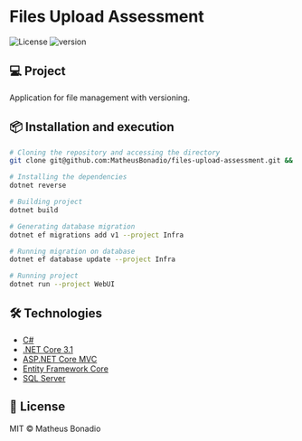# Files Upload Assessment

<p>
    <img alt='License' src='https://img.shields.io/badge/license-mit-1C1E26?style=for-the-badge&labelColor=1C1E26&color=077CC7&' />
    <img alt='version' src='https://img.shields.io/badge/version-1.0-1C1E26?style=for-the-badge&labelColor=1C1E26&color=077CC7&' />
</p>

## 💻 Project

Application for file management with versioning.

## 📦 Installation and execution

```bash
# Cloning the repository and accessing the directory
git clone git@github.com:MatheusBonadio/files-upload-assessment.git && cd files-upload-assessment

# Installing the dependencies
dotnet reverse

# Building project
dotnet build

# Generating database migration
dotnet ef migrations add v1 --project Infra

# Running migration on database
dotnet ef database update --project Infra

# Running project
dotnet run --project WebUI
```

## 🛠️ Technologies

- [C#](https://learn.microsoft.com/en-us/dotnet/csharp/tour-of-csharp/)
- [.NET Core 3.1](https://learn.microsoft.com/en-us/dotnet/core/whats-new/dotnet-core-3-1)
- [ASP.NET Core MVC](https://learn.microsoft.com/en-us/aspnet/core/mvc/overview?view=aspnetcore-7.0)
- [Entity Framework Core](https://learn.microsoft.com/en-us/ef/core/)
- [SQL Server](https://www.microsoft.com/en-us/sql-server/sql-server-2019/)

## 📄 License

MIT © Matheus Bonadio
